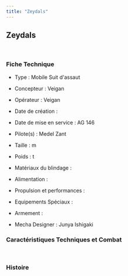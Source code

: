 ```yaml
---
title: "Zeydals"
---
```


Zeydals
-------

 


### Fiche Technique


- Type : Mobile Suit d'assaut  
- Concepteur : Veigan  
- Opérateur : Veigan  
- Date de création :   
- Date de mise en service : AG 146  
- Pilote(s) : Medel Zant  
- Taille : m   
- Poids : t   
- Matériaux du blindage :   
- Alimentation :   
- Propulsion et performances :   
- Equipements Spéciaux :


- Armement :


- Mecha Designer : Junya Ishigaki


### Caractéristiques Techniques et Combat


 


### Histoire


 

